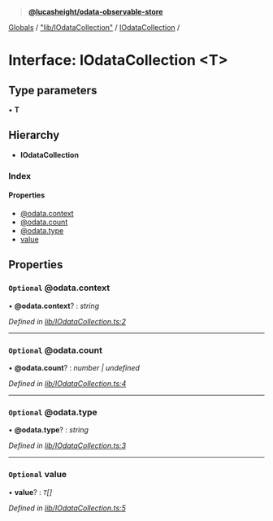 > **[@lucasheight/odata-observable-store](../README.md)**

[Globals](../globals.md) / ["lib/IOdataCollection"](../modules/_lib_iodatacollection_.md) / [IOdataCollection](_lib_iodatacollection_.iodatacollection.md) /

# Interface: IOdataCollection <**T**>

## Type parameters

▪ **T**

## Hierarchy

* **IOdataCollection**

### Index

#### Properties

* [@odata.context](_lib_iodatacollection_.iodatacollection.md#optional-@odata.context)
* [@odata.count](_lib_iodatacollection_.iodatacollection.md#optional-@odata.count)
* [@odata.type](_lib_iodatacollection_.iodatacollection.md#optional-@odata.type)
* [value](_lib_iodatacollection_.iodatacollection.md#optional-value)

## Properties

### `Optional` @odata.context

• **@odata.context**? : *string*

*Defined in [lib/IOdataCollection.ts:2](https://github.com/lucasheight/odata-observable-store/blob/88663fd/projects/odata-observable-store/src/lib/IOdataCollection.ts#L2)*

___

### `Optional` @odata.count

• **@odata.count**? : *number | undefined*

*Defined in [lib/IOdataCollection.ts:4](https://github.com/lucasheight/odata-observable-store/blob/88663fd/projects/odata-observable-store/src/lib/IOdataCollection.ts#L4)*

___

### `Optional` @odata.type

• **@odata.type**? : *string*

*Defined in [lib/IOdataCollection.ts:3](https://github.com/lucasheight/odata-observable-store/blob/88663fd/projects/odata-observable-store/src/lib/IOdataCollection.ts#L3)*

___

### `Optional` value

• **value**? : *`T`[]*

*Defined in [lib/IOdataCollection.ts:5](https://github.com/lucasheight/odata-observable-store/blob/88663fd/projects/odata-observable-store/src/lib/IOdataCollection.ts#L5)*